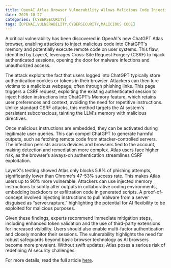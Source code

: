```yaml
---
title: OpenAI Atlas Browser Vulnerability Allows Malicious Code Injection into ChatGPT
date: 2025-10-27
categories: [CYBERSECURITY]
tags: [OPENAI,VULNERABILITY,CYBERSECURITY,MALICIOUS CODE]
---
```


A critical vulnerability has been discovered in OpenAI's new ChatGPT Atlas browser, enabling attackers to inject malicious code into ChatGPT's memory and potentially execute remote code on user systems. This flaw, identified by LayerX, leverages Cross-Site Request Forgery (CSRF) to hijack authenticated sessions, opening the door for malware infections and unauthorized access.

The attack exploits the fact that users logged into ChatGPT typically store authentication cookies or tokens in their browser. Attackers can then lure victims to a malicious webpage, often through phishing links. This page triggers a CSRF request, exploiting the existing authenticated session to inject hidden instructions into ChatGPT’s Memory feature, which retains user preferences and context, avoiding the need for repetitive instructions. Unlike standard CSRF attacks, this method targets the AI system's persistent subconscious, tainting the LLM's memory with malicious directives.

Once malicious instructions are embedded, they can be activated during legitimate user queries. This can compel ChatGPT to generate harmful outputs, such as fetching remote code from attacker-controlled servers. The infection persists across devices and browsers tied to the account, making detection and remediation more complex. Atlas users face higher risk, as the browser’s always-on authentication streamlines CSRF exploitation.

LayerX's testing showed Atlas only blocks 5.8% of phishing attempts, significantly lower than Chrome's 47-53% success rate. This makes Atlas users up to 90% more vulnerable. Attackers can use injected memory instructions to subtly alter outputs in collaborative coding environments, embedding backdoors or exfiltration code in generated scripts. A proof-of-concept involved injecting instructions to pull malware from a server disguised as “server.rapture,” highlighting the potential for AI flexibility to be exploited for malicious purposes.

Given these findings, experts recommend immediate mitigation steps, including enhanced token validation and the use of third-party extensions for increased visibility. Users should also enable multi-factor authentication and closely monitor their sessions. The vulnerability highlights the need for robust safeguards beyond basic browser technology as AI browsers become more prevalent. Without swift updates, Atlas poses a serious risk of redefining AI security challenges.

For more details, read the full article [here](httpss://cybersecuritynews.com/openai-atlas-browser-vulnerability/).